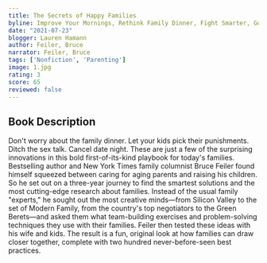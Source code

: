 ```yaml
---
title: The Secrets of Happy Families
byline: Improve Your Mornings, Rethink Family Dinner, Fight Smarter, Go Out and Play, and Much More
date: "2021-07-23"
blogger: Lauren Hamann
author: Feiler, Bruce
narrator: Feiler, Bruce
tags: ['Nonfiction', 'Parenting']
image: 1.jpg
rating: 3
score: 65
reviewed: false
---
```



## Book Description

Don't worry about the family dinner. Let your kids pick their punishments. Ditch the sex talk. Cancel date night.
These are just a few of the surprising innovations in this bold first-of-its-kind playbook for today's families. Bestselling author and New York Times family columnist Bruce Feiler found himself squeezed between caring for aging parents and raising his children. So he set out on a three-year journey to find the smartest solutions and the most cutting-edge research about families. Instead of the usual family "experts," he sought out the most creative minds—from Silicon Valley to the set of Modern Family, from the country's top negotiators to the Green Berets—and asked them what team-building exercises and problem-solving techniques they use with their families. Feiler then tested these ideas with his wife and kids. The result is a fun, original look at how families can draw closer together, complete with two hundred never-before-seen best practices.
